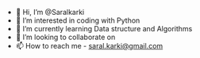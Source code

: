 - 👋 Hi, I’m @Saralkarki
- 👀 I’m interested in coding with Python
- 🌱 I’m currently learning Data structure and Algorithms 
- 💞️ I’m looking to collaborate on 
- 📫 How to reach me - saral.karki@gmail.com

<!---
Saralkarki/Saralkarki is a ✨ special ✨ repository because its `README.md` (this file) appears on your GitHub profile.
You can click the Preview link to take a look at your changes.
--->
